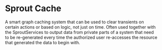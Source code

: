 # Sprout Cache
A smart graph caching system that can be used to clear transients on certain actions or based on logic, not just on time. Often used together with the SproutServices to output data from private parts of a system that need to be re-generated every time the authorized user re-accesses the resource that generated the data to begin with.
